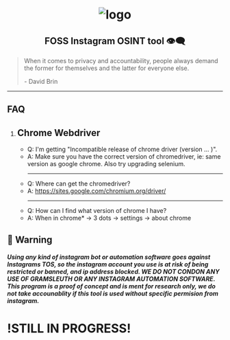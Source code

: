 <div align="center">

# ![logo](/README/Logo.png "Logo.png")

## FOSS Instagram OSINT tool :eye_speech_bubble:

</div>


> When it comes to privacy and accountability, people always demand the former for themselves and the latter for everyone else. 
>
> \- David Brin

---
## FAQ

1. Chrome Webdriver 
    ---
    - Q: I'm getting "Incompatible release of chrome driver (version ... )".
    - A: Make sure you have the correct version of chromedriver, ie: same version as google chrome. Also try upgrading selenium.
        - --
    - Q: Where can get the chromedriver?
    - A: https://sites.google.com/chromium.org/driver/
        - --
    - Q: How can I find what version of chrome I have?
    - A: When in chrome* -> 3 dots -> settings -> about chrome


## :rotating_light: Warning

##### Using any kind of instagram bot or automation software goes against Instagrams TOS, so the instagram account you use is at risk of being restricted or banned, and ip address blocked. WE DO NOT CONDON ANY USE OF GRAMSLEUTH OR ANY INSTAGRAM AUTOMATION SOFTWARE. This program is a proof of concept and is ment for research only, we do not take accounablity if this tool is used without specific permision from instagram.

# !STILL IN PROGRESS!